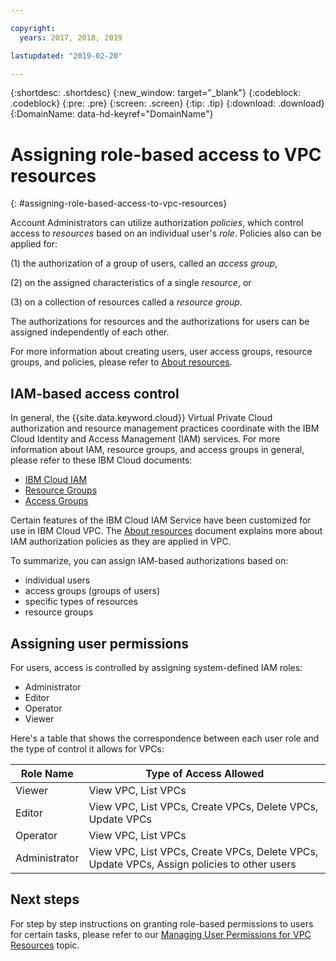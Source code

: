 ```yaml
---

copyright:
  years: 2017, 2018, 2019

lastupdated: "2019-02-20"

---
```


{:shortdesc: .shortdesc}
{:new_window: target="_blank"}
{:codeblock: .codeblock}
{:pre: .pre}
{:screen: .screen}
{:tip: .tip}
{:download: .download}
{:DomainName: data-hd-keyref="DomainName"}

# Assigning role-based access to VPC resources
{: #assigning-role-based-access-to-vpc-resources}

Account Administrators can utilize authorization _policies_, which control access to _resources_ based on an individual user's _role_. Policies also can be applied for:

(1) the authorization of a group of users, called an _access group_,

(2) on the assigned characteristics of a single _resource_, or

(3) on a collection of resources called a _resource group_.

The authorizations for resources and the authorizations for users can be assigned independently of each other.

For more information about creating users, user access groups, resource groups, and policies, please refer to [About resources](/docs/infrastructure/vpc?topic=vpc-about-vpc-infrastructure-resources).

## IAM-based access control

In general, the {{site.data.keyword.cloud}} Virtual Private Cloud authorization and resource management practices coordinate with the IBM Cloud Identity and Access Management (IAM) services. For more information about IAM, resource groups, and access groups in general, please refer to these IBM Cloud documents:

* [IBM Cloud IAM](https://{DomainName}/docs/iam/quickstart.html#getstarted)
* [Resource Groups](https://{DomainName}/docs/overview/resource-groups.html#whatis)
* [Access Groups](https://{DomainName}/docs/overview/manageaccess.html#cloudaccess)

Certain features of the IBM Cloud IAM Service have been customized for use in IBM Cloud VPC. The [About resources](/docs/infrastructure/vpc?topic=vpc-about-vpc-infrastructure-resources) document explains more about IAM authorization policies as they are applied in VPC.

To summarize, you can assign IAM-based authorizations based on:

* individual users
* access groups (groups of users)
* specific types of resources
* resource groups

## Assigning user permissions

For users, access is controlled by assigning system-defined IAM roles:

* Administrator
* Editor
* Operator
* Viewer

Here's a table that shows the correspondence between each user role and the type of control it allows for VPCs:

| Role Name | Type of Access Allowed |
|-----------|-------------------------|
| Viewer | View VPC, List VPCs  |
| Editor | View VPC, List VPCs, Create VPCs, Delete VPCs, Update VPCs |
| Operator  | View VPC, List VPCs |
| Administrator |View VPC, List VPCs, Create VPCs, Delete VPCs, Update VPCs, Assign policies to other users |


## Next steps

For step by step instructions on granting role-based permissions to users for certain tasks, please refer to our [Managing User Permissions for VPC Resources](/docs/infrastructure/vpc?topic=vpc-managing-user-permissions-for-vpc-resources) topic.
